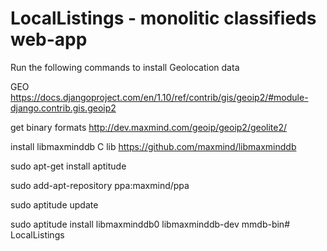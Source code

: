 # LocalListings - monolitic classifieds web-app

Run the following commands to install Geolocation data

GEO
https://docs.djangoproject.com/en/1.10/ref/contrib/gis/geoip2/#module-django.contrib.gis.geoip2

get binary formats http://dev.maxmind.com/geoip/geoip2/geolite2/ 

install libmaxminddb C lib https://github.com/maxmind/libmaxminddb

sudo apt-get install aptitude

sudo add-apt-repository ppa:maxmind/ppa

sudo aptitude update

sudo aptitude install libmaxminddb0 libmaxminddb-dev mmdb-bin# LocalListings

